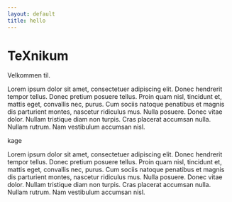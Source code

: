 ```yaml
---
layout: default
title: hello
---
```


# TeXnikum
Velkommen til.

Lorem ipsum dolor sit amet, consectetuer adipiscing elit. Donec hendrerit tempor tellus. Donec pretium posuere tellus. Proin quam nisl, tincidunt et, mattis eget, convallis nec, purus. Cum sociis natoque penatibus et magnis dis parturient montes, nascetur ridiculus mus. Nulla posuere. Donec vitae dolor. Nullam tristique diam non turpis. Cras placerat accumsan nulla. Nullam rutrum. Nam vestibulum accumsan nisl.

<div class="email-list">
kage
</div>


Lorem ipsum dolor sit amet, consectetuer adipiscing elit. Donec hendrerit tempor tellus. Donec pretium posuere tellus. Proin quam nisl, tincidunt et, mattis eget, convallis nec, purus. Cum sociis natoque penatibus et magnis dis parturient montes, nascetur ridiculus mus. Nulla posuere. Donec vitae dolor. Nullam tristique diam non turpis. Cras placerat accumsan nulla. Nullam rutrum. Nam vestibulum accumsan nisl.

<script type="text/javascript">

function replaceEmail (divClass, address) {
    var emails = document.getElementsByClassName(divClass);
    for (var i = 0; i < emails.length; i++) {
        var enc = address.replace(/./g, function(letter) {return String.fromCharCode(letter.charCodeAt(0)+30)});
        emails[i].innerHTML = enc
    }
}

function modifyPage () {
    replaceEmail('email-list', 'WUGT"GZCORNGEQO');
    replaceEmail('email-admin', 'WUGT"GZCORNGEQO');
}

window.addEventListener('load', modifyPage, true);
window.onload = modifyPage;

</script>
